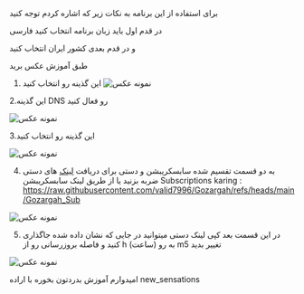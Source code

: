 برای استفاده از این برنامه به نکات زیر که اشاره کردم توجه کنید 


در قدم اول باید زبان برنامه انتخاب کنید فارسی 

و در قدم بعدی کشور ایران انتخاب کنید 

طبق آموزش عکس برید 
1. این گذینه رو انتخاب کنید
![نمونه عکس](https://github.com/valid7996/Gozargah/blob/main/images/karing_im/2025-Jan-01-19-51-18.png)

2.این گذینه DNS  رو فعال کنید 

![نمونه عکس](https://github.com/valid7996/Gozargah/blob/main/images/karing_im/InShot_20250101_203512942.jpg)

3.این گذینه رو انتخاب کنید 

![نمونه عکس](https://github.com/valid7996/Gozargah/blob/main/images/karing_im/2025-Jan-01-19-51-42.png)

4. به دو قسمت تقسیم شده سابسکریبشن و دستی برای دریافت [لینک](https://github.com/valid7996/Gozargah/blob/main/Gozargah_Sub) های دستی  ضربه بزنید
یا از طریق لینک سابسکریبشن 
   Subscriptions karing : https://raw.githubusercontent.com/valid7996/Gozargah/refs/heads/main/Gozargah_Sub

![نمونه عکس](https://github.com/valid7996/Gozargah/blob/main/images/karing_im/InShot_20250101_195752345.jpg)

5. در این قسمت بعد کپی لینک دستی میتوانید در جایی که نشان داده شده جاگذاری کنید و فاصله بروزرسانی رو از h (ساعت) به رو m5  تغییر بدید

![نمونه عکس](https://github.com/valid7996/Gozargah/blob/main/images/karing_im/InShot_20250101_195531858.jpg)

امیدوارم آموزش بدردتون بخوره با اراده 
new_sensations 
